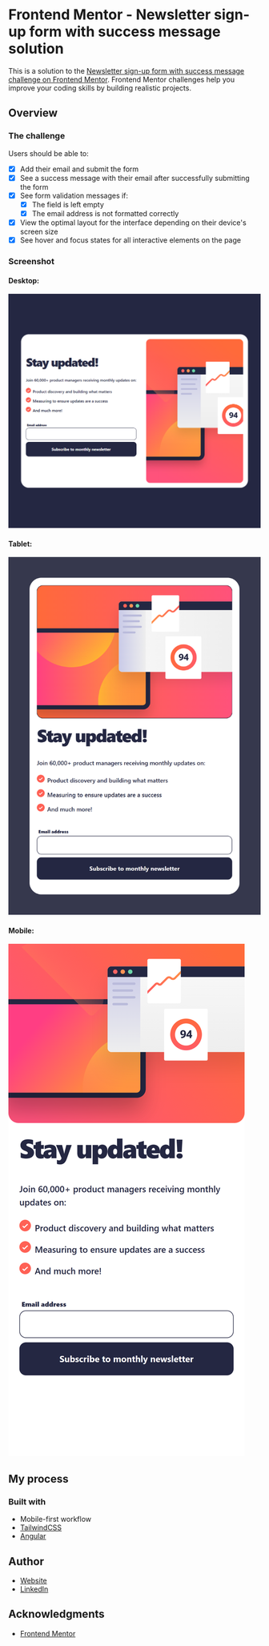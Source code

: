 # Frontend Mentor - Newsletter sign-up form with success message solution

This is a solution to the [Newsletter sign-up form with success message challenge on Frontend Mentor](https://www.frontendmentor.io/challenges/newsletter-signup-form-with-success-message-3FC1AZbNrv). Frontend Mentor challenges help you improve your coding skills by building realistic projects.


## Overview

### The challenge

Users should be able to:


- [x] Add their email and submit the form
- [x] See a success message with their email after successfully submitting the form
- [x] See form validation messages if:
  - [x] The field is left empty
  - [x] The email address is not formatted correctly
- [x] View the optimal layout for the interface depending on their device's screen size
- [x] See hover and focus states for all interactive elements on the page

### Screenshot

#### Desktop:

![Desktop](src/assets/screenshot-desktop.png)

#### Tablet:

![Mobile](src/assets/screenshot-tablet.png)

#### Mobile:

![Mobile](src/assets/screenshot-mobile.png)

## My process

### Built with

- Mobile-first workflow
- [TailwindCSS](https://tailwindcss.com/)
- [Angular](https://angular.dev/)

## Author

- [Website](https://www.ckarakoc.nl)
- [LinkedIn](https://www.linkedin.com/in/celal-karakoç/)

## Acknowledgments

- [Frontend Mentor](https://www.frontendmentor.io)
